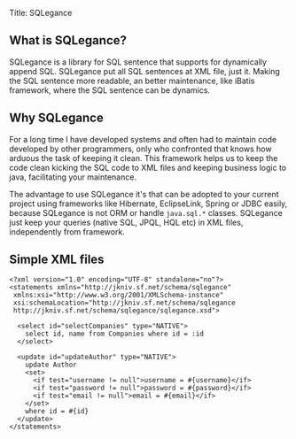 Title: SQLegance

What is SQLegance?
--------------------

SQLegance is a library for SQL sentence that supports for dynamically append SQL. SQLegance put all SQL sentences at XML file, just it. Making the SQL sentence more readable, an better maintenance, like iBatis framework, where the SQL sentence can be dynamics. 


Why SQLegance
--------------------

For a long time I have developed systems and often had to maintain code developed by other programmers, only who confronted that knows how arduous the task of keeping it clean. This framework helps us to keep the code clean kicking the SQL code to XML files and keeping business logic to java, facilitating your maintenance.

The advantage to use SQLegance it's that can be adopted to your current project using frameworks like Hibernate, EclipseLink, Spring or JDBC easily, because SQLegance is not ORM or handle `java.sql.*` classes. SQLegance just keep your queries (native SQL, JPQL, HQL etc) in XML files, independently from framework.

Simple XML files
--------------------

    <?xml version="1.0" encoding="UTF-8" standalone="no"?>
    <statements xmlns="http://jkniv.sf.net/schema/sqlegance"
     xmlns:xsi="http://www.w3.org/2001/XMLSchema-instance"
     xsi:schemaLocation="http://jkniv.sf.net/schema/sqlegance
     http://jkniv.sf.net/schema/sqlegance/sqlegance.xsd">
        
      <select id="selectCompanies" type="NATIVE">
        select id, name from Companies where id = :id
      </select>
          
      <update id="updateAuthor" type="NATIVE">
        update Author
        <set>
          <if test="username != null">username = #{username}</if>
          <if test="password != null">password = #{password}</if>
          <if test="email != null">email = #{email}</if>
        </set>
        where id = #{id}
      </update>
    </statements>

